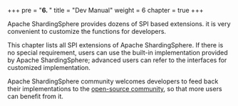 +++
pre = "<b>6. </b>"
title = "Dev Manual"
weight = 6
chapter = true
+++

Apache ShardingSphere provides dozens of SPI based extensions. 
it is very convenient to customize the functions for developers.

This chapter lists all SPI extensions of Apache ShardingSphere.
If there is no special requirement, users can use the built-in implementation provided by Apache ShardingSphere; 
advanced users can refer to the interfaces for customized implementation.

Apache ShardingSphere community welcomes developers to feed back their implementations to the [open-source community](https://github.com/apache/shardingsphere/pulls), 
so that more users can benefit from it.
